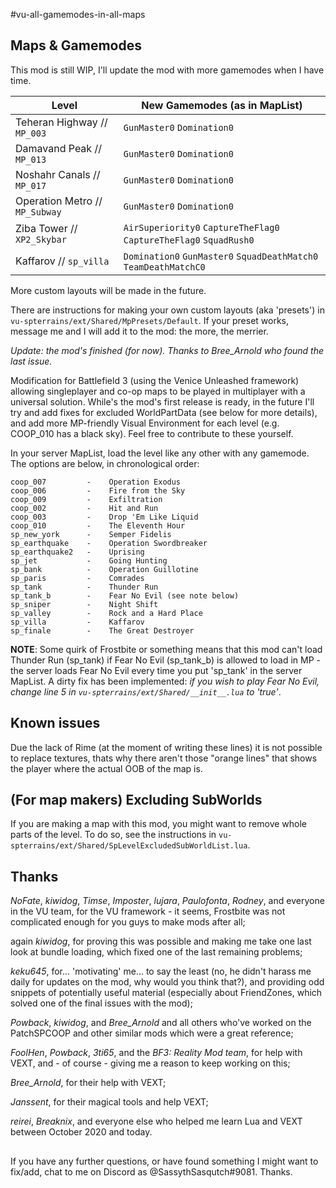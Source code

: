 #vu-all-gamemodes-in-all-maps

## Maps & Gamemodes

This mod is still WIP, I'll update the mod with more gamemodes when I have time.


| Level                          | New Gamemodes (as in MapList)         |
| --------------------------     | ------------------------              |
| Teheran Highway // `MP_003`	 | `GunMaster0` `Domination0`            |
| Damavand Peak	// `MP_013`      | `GunMaster0` `Domination0`            |
| Noshahr Canals // `MP_017`	 | `GunMaster0` `Domination0`            |
| Operation Metro // `MP_Subway` | `GunMaster0` `Domination0`            |
| Ziba Tower // `XP2_Skybar`	 | `AirSuperiority0` `CaptureTheFlag0` `CaptureTheFlag0` `SquadRush0`|
| Kaffarov // `sp_villa`	     | `Domination0` `GunMaster0` `SquadDeathMatch0` `TeamDeathMatchC0`|
                         

More custom layouts will be made in the future.

There are instructions for making your own custom layouts (aka 'presets') in `vu-spterrains/ext/Shared/MpPresets/Default`. If your preset works, message me and I will add it to the mod: the more, the merrier.

*Update: the mod's finished (for now). Thanks to Bree_Arnold who found the last issue.*

Modification for Battlefield 3 (using the Venice Unleashed framework) allowing singleplayer and co-op maps to be played in multiplayer with a universal solution. While's the mod's first release is ready, in the future I'll try and add fixes for excluded WorldPartData (see below for more details), and add more MP-friendly Visual Environment for each level (e.g. COOP_010 has a black sky). Feel free to contribute to these yourself.

In your server MapList, load the level like any other with any gamemode. The options are below, in chronological order:

```
coop_007         -    Operation Exodus
coop_006         -    Fire from the Sky
coop_009         -    Exfiltration
coop_002         -    Hit and Run
coop_003         -    Drop 'Em Like Liquid
coop_010         -    The Eleventh Hour
sp_new_york      -    Semper Fidelis
sp_earthquake    -    Operation Swordbreaker
sp_earthquake2   -    Uprising
sp_jet           -    Going Hunting
sp_bank          -    Operation Guillotine
sp_paris         -    Comrades
sp_tank          -    Thunder Run
sp_tank_b        -    Fear No Evil (see note below)
sp_sniper        -    Night Shift
sp_valley        -    Rock and a Hard Place
sp_villa         -    Kaffarov
sp_finale        -    The Great Destroyer
```

**NOTE**: Some quirk of Frostbite or something means that this mod can't load Thunder Run (sp_tank) if Fear No Evil (sp_tank_b) is allowed to load in MP - the server loads Fear No Evil every time you put 'sp_tank' in the server MapList. A dirty fix has been implemented: *if you wish to play Fear No Evil, change line 5 in `vu-spterrains/ext/Shared/__init__.lua` to 'true'*.

## Known issues

Due the lack of Rime (at the moment of writing these lines) it is not possible to replace textures, thats why there aren't those "orange lines" that shows the player where the actual OOB of the map is.

## (For map makers) Excluding SubWorlds

If you are making a map with this mod, you might want to remove whole parts of the level. To do so, see the instructions in `vu-spterrains/ext/Shared/SpLevelExcludedSubWorldList.lua`.

## Thanks

*NoFate*, *kiwidog*, *Timse*, *Imposter*, *lujara*, *Paulofonta*, *Rodney*, and everyone in the VU team, for the VU framework - it seems, Frostbite was not complicated enough for you guys to make mods after all;

again *kiwidog*, for proving this was possible and making me take one last look at bundle loading, which fixed one of the last remaining problems;

*keku645*, for... 'motivating' me... to say the least (no, he didn't harass me daily for updates on the mod, why would you think that?), and providing odd snippets of potentially useful material (especially about FriendZones, which solved one of the final issues with the mod);

*Powback*, *kiwidog*, and *Bree_Arnold* and all others who've worked on the PatchSPCOOP and other similar mods which were a great reference;

*FoolHen*, *Powback*, *3ti65*, and the *BF3: Reality Mod team*, for help with VEXT, and - of course - giving me a reason to keep working on this;

*Bree_Arnold*, for their help with VEXT;

*Janssent*, for their magical tools and help VEXT;

*reirei*, *Breaknix*, and everyone else who helped me learn Lua and VEXT between October 2020 and today.

##

If you have any further questions, or have found something I might want to fix/add, chat to me on Discord as @SassythSasqutch#9081. Thanks.
